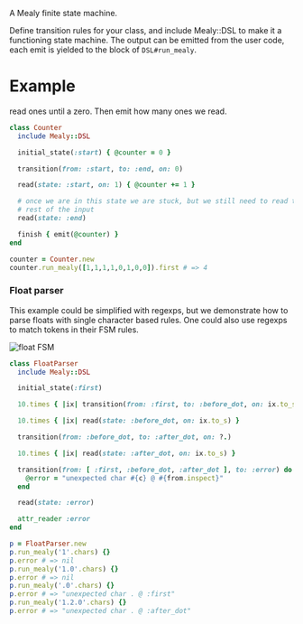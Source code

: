 A Mealy finite state machine.

Define transition rules for your class, and include Mealy::DSL to make it a
functioning state machine. The output can be emitted from the user code, each
emit is yielded to the block of `DSL#run_mealy`.

Example
=======

read ones until a zero. Then emit how many ones we read.

```ruby
class Counter
  include Mealy::DSL

  initial_state(:start) { @counter = 0 }

  transition(from: :start, to: :end, on: 0)

  read(state: :start, on: 1) { @counter += 1 }

  # once we are in this state we are stuck, but we still need to read the
  # rest of the input
  read(state: :end)

  finish { emit(@counter) }
end

counter = Counter.new
counter.run_mealy([1,1,1,1,0,1,0,0]).first # => 4
```

### Float parser

This example could be simplified with regexps, but we demonstrate how to
parse floats with single character based rules. One could also use regexps to
match tokens in their FSM rules.

![float FSM](http://github.com/phaul/mealy/raw/master/doc/float.svg?sanitize=true)

```ruby
class FloatParser
  include Mealy::DSL

  initial_state(:first)

  10.times { |ix| transition(from: :first, to: :before_dot, on: ix.to_s ) }

  10.times { |ix| read(state: :before_dot, on: ix.to_s) }

  transition(from: :before_dot, to: :after_dot, on: ?.)

  10.times { |ix| read(state: :after_dot, on: ix.to_s) }

  transition(from: [ :first, :before_dot, :after_dot ], to: :error) do |c, from|
    @error = "unexpected char #{c} @ #{from.inspect}"
  end

  read(state: :error)

  attr_reader :error
end

p = FloatParser.new
p.run_mealy('1'.chars) {}
p.error # => nil
p.run_mealy('1.0'.chars) {}
p.error # => nil
p.run_mealy('.0'.chars) {}
p.error # => "unexpected char . @ :first"
p.run_mealy('1.2.0'.chars) {}
p.error # => "unexpected char . @ :after_dot"
```

